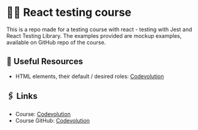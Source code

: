 # 👨‍💻 React testing course

This is a repo made for a testing course with react - testing with Jest and React Testing Library.
The examples provided are mockup examples, available on GitHub repo of the course.

## 📖 Useful Resources

- HTML elements, their default / desired roles: [Codevolution](https://github.com/gopinav/React-Testing-Tutorial)

## 🖇️ Links

- Course: [Codevolution](https://www.youtube.com/@Codevolution)
- Course GitHub: [Codevolution](https://github.com/gopinav/React-Testing-Tutorial)
